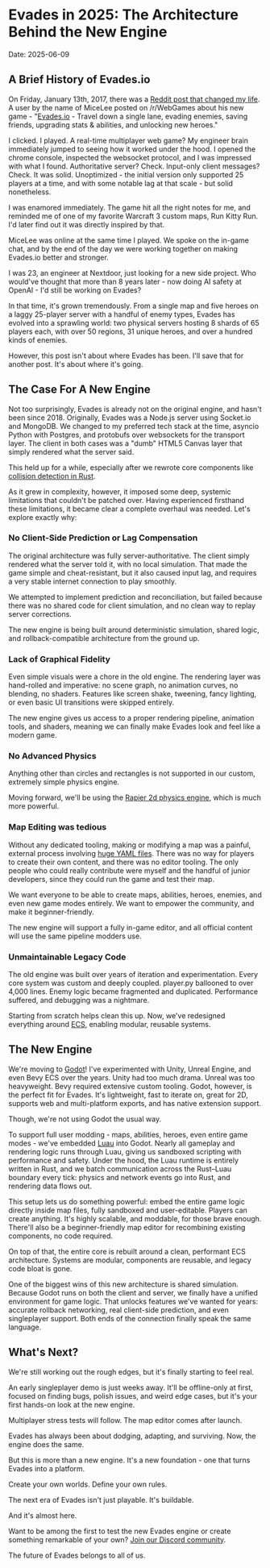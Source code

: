 # Evades in 2025: The Architecture Behind the New Engine

Date: 2025-06-09

## A Brief History of Evades.io

On Friday, January 13th, 2017, there was a [Reddit post that changed my life](https://www.reddit.com/r/WebGames/comments/5npu91/evadesio_travel_down_a_single_lane_evading/). A user by the name of MiceLee posted on /r/WebGames about his new game - "[Evades.io](https://evades.io/) - Travel down a single lane, evading enemies, saving friends, upgrading stats & abilities, and unlocking new heroes."

I clicked. I played. A real-time multiplayer web game? My engineer brain immediately jumped to seeing how it worked under the hood. I opened the chrome console, inspected the websocket protocol, and I was impressed with what I found. Authoritative server? Check. Input-only client messages? Check. It was solid. Unoptimized - the initial version only supported 25 players at a time, and with some notable lag at that scale - but solid nonetheless.

I was enamored immediately. The game hit all the right notes for me, and reminded me of one of my favorite Warcraft 3 custom maps, Run Kitty Run. I'd later find out it was directly inspired by that.

MiceLee was online at the same time I played. We spoke on the in-game chat, and by the end of the day we were working together on making Evades.io better and stronger.

I was 23, an engineer at Nextdoor, just looking for a new side project. Who would've thought that more than 8 years later - now doing AI safety at OpenAI - I'd still be working on Evades?

In that time, it's grown tremendously. From a single map and five heroes on a laggy 25-player server with a handful of enemy types, Evades has evolved into a sprawling world: two physical servers hosting 8 shards of 65 players each, with over 50 regions, 31 unique heroes, and over a hundred kinds of enemies.

However, this post isn't about where Evades has been. I'll save that for another post. It's about where it's going. 

## The Case For A New Engine

Not too surprisingly, Evades is already not on the original engine, and hasn't been since 2018. Originally, Evades was a Node.js server using Socket.io and MongoDB. We changed to my preferred tech stack at the time, asyncio Python with Postgres, and protobufs over websockets for the transport layer. The client in both cases was a "dumb" HTML5 Canvas layer that simply rendered what the server said.

This held up for a while, especially after we rewrote core components like [collision detection in Rust](https://github.com/spacebrook/bolt).

As it grew in complexity, however, it imposed some deep, systemic limitations that couldn't be patched over. Having experienced firsthand these limitations, it became clear a complete overhaul was needed. Let's explore exactly why:

### No Client-Side Prediction or Lag Compensation
The original architecture was fully server-authoritative. The client simply rendered what the server told it, with no local simulation. That made the game simple and cheat-resistant, but it also caused input lag, and requires a very stable internet connection to play smoothly.

We attempted to implement prediction and reconciliation, but failed because there was no shared code for client simulation, and no clean way to replay server corrections.

The new engine is being built around deterministic simulation, shared logic, and rollback-compatible architecture from the ground up.

### Lack of Graphical Fidelity
Even simple visuals were a chore in the old engine. The rendering layer was hand-rolled and imperative: no scene graph, no animation curves, no blending, no shaders. Features like screen shake, tweening, fancy lighting, or even basic UI transitions were skipped entirely.

The new engine gives us access to a proper rendering pipeline, animation tools, and shaders, meaning we can finally make Evades look and feel like a modern game.

### No Advanced Physics
Anything other than circles and rectangles is not supported in our custom, extremely simple physics engine.

Moving forward, we'll be using the [Rapier 2d physics engine](https://rapier.rs/), which is much more powerful.

### Map Editing was tedious
Without any dedicated tooling, making or modifying a map was a painful, external process involving [huge YAML files](https://drive.google.com/drive/folders/1qpVSpEc2C4z0fytWpRS38Vzvx0keXt8a). There was no way for players to create their own content, and there was no editor tooling. The only people who could really contribute were myself and the handful of junior developers, since they could run the game and test their map.

We want everyone to be able to create maps, abilities, heroes, enemies, and even new game modes entirely. We want to empower the community, and make it beginner-friendly.

The new engine will support a fully in-game editor, and all official content will use the same pipeline modders use.

### Unmaintainable Legacy Code
The old engine was built over years of iteration and experimentation. Every core system was custom and deeply coupled. player.py ballooned to over 4,000 lines. Enemy logic became fragmented and duplicated. Performance suffered, and debugging was a nightmare.

Starting from scratch helps clean this up. Now, we've redesigned everything around [ECS](https://www.richardlord.net/blog/ecs/what-is-an-entity-framework), enabling modular, reusable systems.

## The New Engine

We're moving to [Godot](https://github.com/godotengine/godot)! I've experimented with Unity, Unreal Engine, and even Bevy ECS over the years. Unity had too much drama. Unreal was too heavyweight. Bevy required extensive custom tooling. Godot, however, is the perfect fit for Evades. It's lightweight, fast to iterate on, great for 2D, supports web and multi-platform exports, and has native extension support.

Though, we're not using Godot the usual way.

To support full user modding - maps, abilities, heroes, even entire game modes - we've embedded [Luau](https://luau.org/) into Godot. Nearly all gameplay and rendering logic runs through Luau, giving us sandboxed scripting with performance and safety. Under the hood, the Luau runtime is entirely written in Rust, and we batch communication across the Rust–Luau boundary every tick: physics and network events go into Rust, and rendering data flows out.

This setup lets us do something powerful: embed the entire game logic directly inside map files, fully sandboxed and user-editable. Players can create anything. It's highly scalable, and moddable, for those brave enough. There'll also be a beginner-friendly map editor for recombining existing components, no code required.

On top of that, the entire core is rebuilt around a clean, performant ECS architecture. Systems are modular, components are reusable, and legacy code bloat is gone.

One of the biggest wins of this new architecture is shared simulation. Because Godot runs on both the client and server, we finally have a unified environment for game logic. That unlocks features we've wanted for years: accurate rollback networking, real client-side prediction, and even singleplayer support. Both ends of the connection finally speak the same language.

## What's Next?

We're still working out the rough edges, but it's finally starting to feel real.

An early singleplayer demo is just weeks away. It'll be offline-only at first, focused on finding bugs, polish issues, and weird edge cases, but it's your first hands-on look at the new engine.

Multiplayer stress tests will follow. The map editor comes after launch.

Evades has always been about dodging, adapting, and surviving. Now, the engine does the same.

But this is more than a new engine. It's a new foundation - one that turns Evades into a platform.

Create your own worlds. Define your own rules.

The next era of Evades isn't just playable. It's buildable.

And it's almost here.

Want to be among the first to test the new Evades engine or create something remarkable of your own? [Join our Discord community](https://discord.gg/s5aunm6).

The future of Evades belongs to all of us.